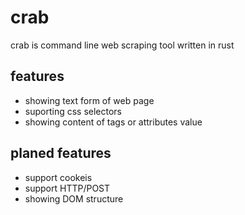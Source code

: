 # crab
crab is command line web scraping tool written in rust
## features
  - showing text form of web page
  - suporting css selectors
  - showing content of tags or attributes value
## planed features
  - support cookeis
  - support HTTP/POST
  - showing DOM structure
